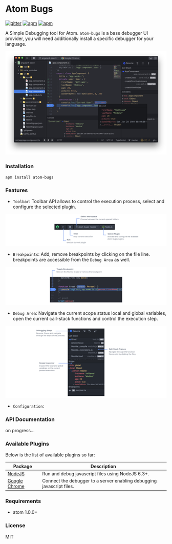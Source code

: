 # Atom Bugs

[![gitter](https://img.shields.io/gitter/room/atom-bugs/atom-bugs.svg?style=flat-square)](https://gitter.im/atom-bugs/atom-bugs?utm_source=badge&utm_medium=badge&utm_campaign=pr-badge&utm_content=badge)
[![apm](https://img.shields.io/apm/v/atom-bugs.svg?style=flat-square)](https://atom.io/packages/atom-bugs)
[![apm](https://img.shields.io/apm/l/atom-bugs.svg?style=flat-square)](https://github.com/willyelm/atom-bug/blob/master/LICENSE.md)

A Simple Debugging tool for Atom. `atom-bugs` is a base debugger UI provider, you will need  additionally install a specific debugger for your language.

![preview](https://raw.githubusercontent.com/atom-bugs/atom-bugs/master/assets/preview.png)

### Installation

```
apm install atom-bugs
```

### Features

- `Toolbar`: Toolbar API allows to control the execution process, select and configure the selected plugin.

![feature](https://raw.githubusercontent.com/atom-bugs/atom-bugs/master/assets/toolbar-preview.png)

- `Breakpoints`: Add, remove breakpoints by clicking on the file line. breakpoints are accessible from the `Debug Area` as well.

![feature](https://raw.githubusercontent.com/atom-bugs/atom-bugs/master/assets/breakpoint-preview.png)

- `Debug Area`: Navigate the current scope status local and global variables, open the current call-stack functions and control the execution step.

![feature](https://raw.githubusercontent.com/atom-bugs/atom-bugs/master/assets/debug-area-preview.png)

- `Configuration`:

### API Documentation

on progress...

### Available Plugins

Below is the list of available plugins so far:

Package|Description
---|---
[NodeJS](https://atom.io/packages/atom-bugs-nodejs)|Run and debug javascript files using NodeJS 6.3+.
[Google Chrome](https://atom.io/packages/atom-bugs-chrome)|Connect the debugger to a server enabling debugging javascript files.

### Requirements
- atom 1.0.0+

### License

MIT
